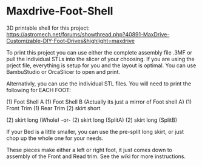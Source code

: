 # Maxdrive-Foot-Shell

3D printable shell for this project:
https://astromech.net/forums/showthread.php?40891-MaxDrive-Customizable-DIY-Foot-Drives&highlight=maxdrive


To print this project you can use either the complete assembly file .3MF or pull the individual STLs into the slicer of your choosing.
If you are using the prject file, everything is setup for you and the layout is optimal.  You can use BambuStudio or OrcaSlicer to open and print.

Alternativly, you can use the individual STL files.  You will need to print the following for EACH FOOT:

(1) Foot Shell A
(1) Foot Shell B (Actually its just a mirror of Foot shell A)
(1) Front Trim
(1) Rear Trim
(2) skirt short

(2) skirt long (Whole)
      -or-
(2) skirt long (SplitA) 
(2) skirt long (SplitB)

If your Bed is a little smaller, you can use the pre-split long skirt, or just chop up the whole one for your needs.


These pieces make either a left or right foot, it just comes down to assembly of the Front and Read trim.  See the wiki for more instructions.





